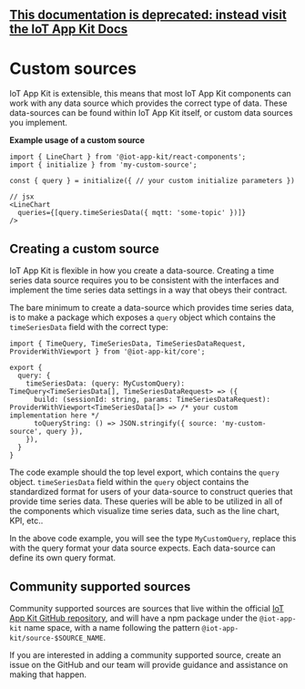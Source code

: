 ## [This documentation is deprecated: instead visit the IoT App Kit Docs](https://awslabs.github.io/iot-app-kit/)

# Custom sources

IoT App Kit is extensible, this means that most IoT App Kit components can work with any data source which provides the correct type of data. These data-sources can be found within IoT App Kit itself, or custom data sources you implement.

**Example usage of a custom source**

```
import { LineChart } from '@iot-app-kit/react-components';
import { initialize } from 'my-custom-source';

const { query } = initialize({ // your custom initialize parameters })

// jsx
<LineChart
  queries={[query.timeSeriesData({ mqtt: 'some-topic' })]}
/>
```

## Creating a custom source

IoT App Kit is flexible in how you create a data-source. Creating a time series data source requires you to be consistent with the interfaces and implement the time series data settings in a way that obeys their contract.

The bare minimum to create a data-source which provides time series data, is to make a package which exposes a `query` object which contains the `timeSeriesData` field with the correct type:

```
import { TimeQuery, TimeSeriesData, TimeSeriesDataRequest, ProviderWithViewport } from '@iot-app-kit/core';

export {
  query: {
    timeSeriesData: (query: MyCustomQuery): TimeQuery<TimeSeriesData[], TimeSeriesDataRequest> => ({
      build: (sessionId: string, params: TimeSeriesDataRequest): ProviderWithViewport<TimeSeriesData[]> => /* your custom implementation here */
      toQueryString: () => JSON.stringify({ source: 'my-custom-source', query }),
    }),
  }
}
```

The code example should the top level export, which contains the `query` object. `timeSeriesData` field within the `query` object contains the standardized format for users of your data-source to construct queries that provide time series data. These queries will be able to be utilized in all of the
components which visualize time series data, such as the line chart, KPI, etc..

In the above code example, you will see the type `MyCustomQuery`, replace this with the query format your data source expects. Each data-source can define its own query format.

## Community supported sources

Community supported sources are sources that live within the official [IoT App Kit GitHub repository](https://github.com/awslabs/iot-app-kit/), and will have a npm package under the `@iot-app-kit` name space, with a name following the pattern `@iot-app-kit/source-$SOURCE_NAME`.

If you are interested in adding a community supported source, create an issue on the GitHub and our team will provide guidance and assistance on making that happen.
